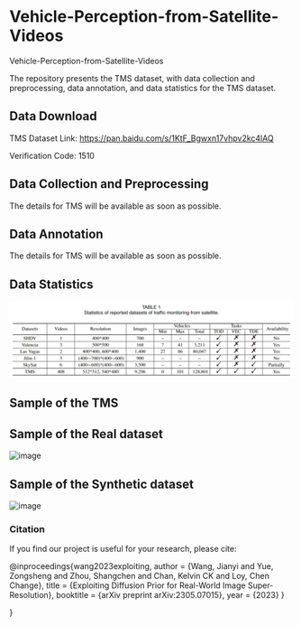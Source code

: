# Vehicle-Perception-from-Satellite-Videos


Vehicle-Perception-from-Satellite-Videos


The repository presents the TMS dataset, with data collection and preprocessing, data annotation, and data statistics for the TMS dataset.


## Data Download  
 
 TMS Dataset Link: https://pan.baidu.com/s/1KtF_Bgwxn17vhpv2kc4lAQ

 
Verification Code: 1510 

## Data Collection and Preprocessing
The details for TMS will be available as soon as possible.

## Data Annotation
The details for TMS will be available as soon as possible.

 
## Data Statistics

![image](https://github.com/Chenxi1510/Remote-sensing-Image-Compression/blob/main/Image/tmfs.png)

## Sample of the TMS

## Sample of the Real dataset
  
![image](https://github.com/Chenxi1510/Remote-sensing-Image-Compression/blob/main/Image/Real.png)


## Sample of the Synthetic dataset

![image](https://github.com/Chenxi1510/Remote-sensing-Image-Compression/blob/main/Image/Synthetic.png)




### Citation

If you find our project is useful for your research, please cite:

 @inproceedings{wang2023exploiting,
        author = {Wang, Jianyi and Yue, Zongsheng and Zhou, Shangchen and Chan, Kelvin CK and Loy, Chen Change},
        title = {Exploiting Diffusion Prior for Real-World Image Super-Resolution},
        booktitle = {arXiv preprint arXiv:2305.07015},
        year = {2023}
    }



}







